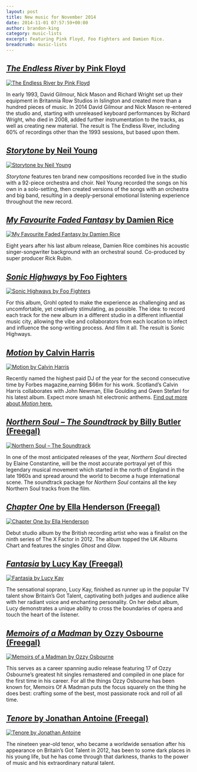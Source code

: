 ```yaml
---
layout: post
title: New music for November 2014
date: 2014-11-01 07:57:59+00:00
author: brandon-king
category: music-lists
excerpt: Featuring Pink Floyd, Foo Fighters and Damien Rice.
breadcrumb: music-lists
---
```

## [<cite>The Endless River</cite> by Pink Floyd](http://suffolk.spydus.co.uk/cgi-bin/spydus.exe/ENQ/OPAC/BIBENQ/9049964?QRY=CTIBIB%3C%20IRN(44977344)&QRYTEXT=The%20endless%20river%20%5Bsound%20recording%5D)

[![The Endless River by Pink Floyd](http://suffolklibraries.co.uk/wp-content/uploads/2014/10/endlessriver.jpg)](http://suffolk.spydus.co.uk/cgi-bin/spydus.exe/ENQ/OPAC/BIBENQ/9049964?QRY=CTIBIB%3C%20IRN(44977344)&QRYTEXT=The%20endless%20river%20%5Bsound%20recording%5D)

In early 1993, David Gilmour, Nick Mason and Richard Wright set up their equipment in Britannia Row Studios in Islington and created more than a hundred pieces of music. In 2014 David Gilmour and Nick Mason re-entered the studio and, starting with unreleased keyboard performances by Richard Wright, who died in 2008, added further instrumentation to the tracks, as well as creating new material. The result is The Endless River, including 60% of recordings other than the 1993 sessions, but based upon them.

## [<cite>Storytone</cite> by Neil Young](http://suffolk.spydus.co.uk/cgi-bin/spydus.exe/ENQ/OPAC/BIBENQ/9053083?QRY=CTIBIB%3C%20IRN(45372585)&QRYTEXT=Storytone%20%5Bsound%20recording%5D)

[![Storytone by Neil Young](http://suffolklibraries.co.uk/wp-content/uploads/2014/10/storytone.jpg)](http://suffolk.spydus.co.uk/cgi-bin/spydus.exe/ENQ/OPAC/BIBENQ/9053083?QRY=CTIBIB%3C%20IRN(45372585)&QRYTEXT=Storytone%20%5Bsound%20recording%5D)

<cite>Storytone</cite> features ten brand new compositions recorded live in the studio with a 92-piece orchestra and choir. Neil Young recorded the songs on his own in a solo-setting, then created versions of the songs with an orchestra and big band, resulting in a deeply-personal emotional listening experience throughout the new record.

## [<cite>My Favourite Faded Fantasy</cite> by Damien Rice](http://suffolk.spydus.co.uk/cgi-bin/spydus.exe/ENQ/OPAC/BIBENQ/9055404?QRY=CTIBIB%3C%20IRN(44257583)&QRYTEXT=My%20favourite%20faded%20fantasy%20%5Bsound%20recording%5D)

[![My Favourite Faded Fantasy by Damien Rice](http://suffolklibraries.co.uk/wp-content/uploads/2014/10/fadedfantasy.jpg)](http://suffolk.spydus.co.uk/cgi-bin/spydus.exe/ENQ/OPAC/BIBENQ/9055404?QRY=CTIBIB%3C%20IRN(44257583)&QRYTEXT=My%20favourite%20faded%20fantasy%20%5Bsound%20recording%5D)

Eight years after his last album release, Damien Rice combines his acoustic singer-songwriter background with an orchestral sound. Co-produced by super producer Rick Rubin.

## [<cite>Sonic Highways</cite> by Foo Fighters](http://suffolk.spydus.co.uk/cgi-bin/spydus.exe/ENQ/OPAC/BIBENQ/9057935?QRY=CTIBIB%3C%20IRN(43619782)&QRYTEXT=Sonic%20highways%20%5Bsound%20recording%5D)

[![Sonic Highways by Foo Fighters](http://suffolklibraries.co.uk/wp-content/uploads/2014/10/sonichighways.jpg)](http://suffolk.spydus.co.uk/cgi-bin/spydus.exe/ENQ/OPAC/BIBENQ/9057935?QRY=CTIBIB%3C%20IRN(43619782)&QRYTEXT=Sonic%20highways%20%5Bsound%20recording%5D)

For this album, Grohl opted to make the experience as challenging and as uncomfortable, yet creatively stimulating, as possible. The idea: to record each track for the new album in a different studio in a different influential music city, allowing the vibe and collaborators from each location to infect and influence the song-writing process. And film it all. The result is Sonic Highways.

## [<cite>Motion</cite> by Calvin Harris](http://suffolk.spydus.co.uk/cgi-bin/spydus.exe/ENQ/OPAC/BIBENQ/9060072?QRY=CTIBIB%3C%20IRN(36547181)&QRYTEXT=Motion%20%5Bsound%20recording%5D)

[![Motion by Calvin Harris](http://suffolklibraries.co.uk/wp-content/uploads/2014/10/motion.jpg)](http://suffolk.spydus.co.uk/cgi-bin/spydus.exe/ENQ/OPAC/BIBENQ/9060072?QRY=CTIBIB%3C%20IRN(36547181)&QRYTEXT=Motion%20%5Bsound%20recording%5D)

Recently named the highest paid DJ of the year for the second consecutive time by Forbes magazine,earning $66m for his work. Scotland’s Calvin Harris collaborates with John Newman, Ellie Goulding and Gwen Stefani for his latest album. Expect more smash hit electronic anthems. <a href="http://www.calvinharris.co.uk/gb/home">Find out more about <cite>Motion</cite> here.</a>

## [<cite>Northern Soul &#8211; The Soundtrack</cite> by Billy Butler (Freegal)](http://suffolklibraries.freegalmusic.com/artists/view/QmlsbHkgQnV0bGVy/5032698675784/aW9kYQ)

[![Northern Soul &#8211; The Soundtrack](http://suffolklibraries.co.uk/wp-content/uploads/2014/10/northernsoulst.jpg)](http://suffolklibraries.freegalmusic.com/artists/view/QmlsbHkgQnV0bGVy/5032698675784/aW9kYQ)

In one of the most anticipated releases of the year, <cite>Northern Soul</cite> directed by Elaine Constantine, will be the most accurate portrayal yet of this legendary musical movement which started in the north of England in the late 1960s and spread around the world to become a huge international scene. The soundtrack package for <cite>Northern Soul</cite> contains all the key Northern Soul tracks from the film.

## [<cite>Chapter One</cite> by Ella Henderson (Freegal)](http://suffolklibraries.freegalmusic.com/artists/view/RWxsYSBIZW5kZXJzb24=/28977946/c29ueQ)

[![Chapter One by Ella Henderson](http://suffolklibraries.co.uk/wp-content/uploads/2014/10/chapterone.jpg)](http://suffolklibraries.freegalmusic.com/artists/view/RWxsYSBIZW5kZXJzb24=/28977946/c29ueQ)

Debut studio album by the British recording artist who was a finalist on the ninth series of The X Factor in 2012. The album topped the UK Albums Chart and features the singles <cite>Ghost</cite> and <cite>Glow</cite>.

## [<cite>Fantasia</cite> by Lucy Kay (Freegal)](http://suffolklibraries.freegalmusic.com/artists/view/THVjeSBLYXk=/29404766/c29ueQ)

[![Fantasia by Lucy Kay](http://suffolklibraries.co.uk/wp-content/uploads/2014/10/fantasialk.jpg)](http://suffolklibraries.freegalmusic.com/artists/view/THVjeSBLYXk=/29404766/c29ueQ)

The sensational soprano, Lucy Kay, finished as runner up in the popular TV talent show Britain&#8217;s Got Talent, captivating both judges and audience alike with her radiant voice and enchanting personality. On her debut album, Lucy demonstrates a unique ability to cross the boundaries of opera and touch the heart of the listener.

## [<cite>Memoirs of a Madman</cite> by Ozzy Osbourne (Freegal)](http://suffolklibraries.freegalmusic.com/artists/view/T3p6eSBPc2JvdXJuZQ==/29468588/c29ueQ)

[![Memoirs of a Madman by Ozzy Osbourne](http://suffolklibraries.co.uk/wp-content/uploads/2014/10/memoirsmadman.jpg)](http://suffolklibraries.freegalmusic.com/artists/view/T3p6eSBPc2JvdXJuZQ==/29468588/c29ueQ)

This serves as a career spanning audio release featuring 17 of Ozzy Osbourne&#8217;s greatest hit singles remastered and compiled in one place for the first time in his career. For all the things Ozzy Osbourne has been known for, Memoirs Of A Madman puts the focus squarely on the thing he does best: crafting some of the best, most passionate rock and roll of all time.

## [<cite>Tenore</cite> by Jonathan Antoine (Freegal)](http://suffolklibraries.freegalmusic.com/artists/view/Sm9uYXRoYW4gQW50b2luZQ==/29282152/c29ueQ)

[![Tenore by Jonathan Antoine](http://suffolklibraries.co.uk/wp-content/uploads/2014/10/tenore.jpg)](http://suffolklibraries.freegalmusic.com/artists/view/Sm9uYXRoYW4gQW50b2luZQ==/29282152/c29ueQ)

The nineteen year-old tenor, who became a worldwide sensation after his appearance on Britain’s Got Talent in 2012, has been to some dark places in his young life, but he has come through that darkness, thanks to the power of music and his extraordinary natural talent.
